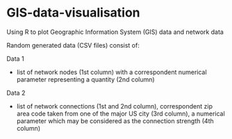 # GIS-data-visualisation
Using R to plot Geographic Information System (GIS) data and network data

Random generated data (CSV files) consist of:

Data 1

- list of network nodes (1st column) with a correspondent numerical parameter representing a quantity (2nd column)

Data 2

- list of network connections (1st and 2nd column), correspondent zip area code taken from one of the major US city (3rd column), a numerical parameter which may be considered as the connection strength (4th column)
